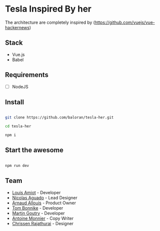 # Tesla Inspired By her

The architecture are completely inspired by (https://github.com/vuejs/vue-hackernews)

## Stack 

- Vue.js
- Babel

## Requirements

- [ ] NodeJS

## Install

```bash

git clone https://github.com/baloran/tesla-her.git

cd tesla-her

npm i
```

## Start the awesome

```bash

npm run dev
```


## Team

- [Louis Amiot](http://louisamiot.com) - Developer
- [Nicolas Aguado](http://www.nicolasaguado.fr) - Lead Designer
- [Arnaud Allouis](http://baloran.fr) - Product Owner
- [Tom Bonnike](https://github.com/Tom-Bonnike) - Developer
- [Martin Goutry](martingoutry.com) - Developer
- [Antoine Monnier](https://fr.linkedin.com/pub/antoine-monnier/a5/b10/549) - Copy Writer
- [Chrissen Rajathurai](https://fr.linkedin.com/pub/chrissen-rajathurai/84/690/74) - Designer
